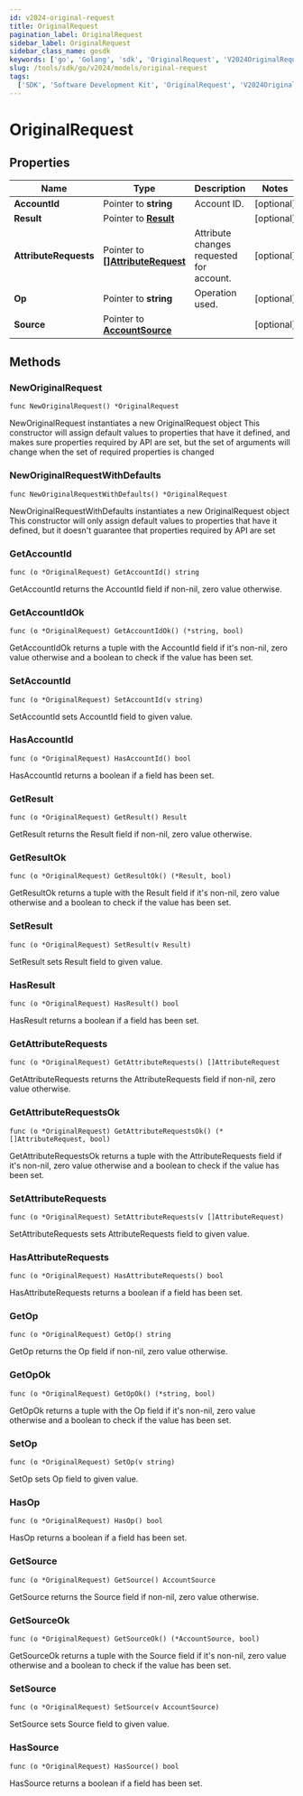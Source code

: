 ```yaml
---
id: v2024-original-request
title: OriginalRequest
pagination_label: OriginalRequest
sidebar_label: OriginalRequest
sidebar_class_name: gosdk
keywords: ['go', 'Golang', 'sdk', 'OriginalRequest', 'V2024OriginalRequest']
slug: /tools/sdk/go/v2024/models/original-request
tags:
  ['SDK', 'Software Development Kit', 'OriginalRequest', 'V2024OriginalRequest']
---
```


# OriginalRequest

## Properties

| Name | Type | Description | Notes |
| --- | --- | --- | --- |
| **AccountId** | Pointer to **string** | Account ID. | [optional] |
| **Result** | Pointer to [**Result**](result) |  | [optional] |
| **AttributeRequests** | Pointer to [**[]AttributeRequest**](attribute-request) | Attribute changes requested for account. | [optional] |
| **Op** | Pointer to **string** | Operation used. | [optional] |
| **Source** | Pointer to [**AccountSource**](account-source) |  | [optional] |

## Methods

### NewOriginalRequest

`func NewOriginalRequest() *OriginalRequest`

NewOriginalRequest instantiates a new OriginalRequest object This constructor will assign default values to properties that have it defined, and makes sure properties required by API are set, but the set of arguments will change when the set of required properties is changed

### NewOriginalRequestWithDefaults

`func NewOriginalRequestWithDefaults() *OriginalRequest`

NewOriginalRequestWithDefaults instantiates a new OriginalRequest object This constructor will only assign default values to properties that have it defined, but it doesn't guarantee that properties required by API are set

### GetAccountId

`func (o *OriginalRequest) GetAccountId() string`

GetAccountId returns the AccountId field if non-nil, zero value otherwise.

### GetAccountIdOk

`func (o *OriginalRequest) GetAccountIdOk() (*string, bool)`

GetAccountIdOk returns a tuple with the AccountId field if it's non-nil, zero value otherwise and a boolean to check if the value has been set.

### SetAccountId

`func (o *OriginalRequest) SetAccountId(v string)`

SetAccountId sets AccountId field to given value.

### HasAccountId

`func (o *OriginalRequest) HasAccountId() bool`

HasAccountId returns a boolean if a field has been set.

### GetResult

`func (o *OriginalRequest) GetResult() Result`

GetResult returns the Result field if non-nil, zero value otherwise.

### GetResultOk

`func (o *OriginalRequest) GetResultOk() (*Result, bool)`

GetResultOk returns a tuple with the Result field if it's non-nil, zero value otherwise and a boolean to check if the value has been set.

### SetResult

`func (o *OriginalRequest) SetResult(v Result)`

SetResult sets Result field to given value.

### HasResult

`func (o *OriginalRequest) HasResult() bool`

HasResult returns a boolean if a field has been set.

### GetAttributeRequests

`func (o *OriginalRequest) GetAttributeRequests() []AttributeRequest`

GetAttributeRequests returns the AttributeRequests field if non-nil, zero value otherwise.

### GetAttributeRequestsOk

`func (o *OriginalRequest) GetAttributeRequestsOk() (*[]AttributeRequest, bool)`

GetAttributeRequestsOk returns a tuple with the AttributeRequests field if it's non-nil, zero value otherwise and a boolean to check if the value has been set.

### SetAttributeRequests

`func (o *OriginalRequest) SetAttributeRequests(v []AttributeRequest)`

SetAttributeRequests sets AttributeRequests field to given value.

### HasAttributeRequests

`func (o *OriginalRequest) HasAttributeRequests() bool`

HasAttributeRequests returns a boolean if a field has been set.

### GetOp

`func (o *OriginalRequest) GetOp() string`

GetOp returns the Op field if non-nil, zero value otherwise.

### GetOpOk

`func (o *OriginalRequest) GetOpOk() (*string, bool)`

GetOpOk returns a tuple with the Op field if it's non-nil, zero value otherwise and a boolean to check if the value has been set.

### SetOp

`func (o *OriginalRequest) SetOp(v string)`

SetOp sets Op field to given value.

### HasOp

`func (o *OriginalRequest) HasOp() bool`

HasOp returns a boolean if a field has been set.

### GetSource

`func (o *OriginalRequest) GetSource() AccountSource`

GetSource returns the Source field if non-nil, zero value otherwise.

### GetSourceOk

`func (o *OriginalRequest) GetSourceOk() (*AccountSource, bool)`

GetSourceOk returns a tuple with the Source field if it's non-nil, zero value otherwise and a boolean to check if the value has been set.

### SetSource

`func (o *OriginalRequest) SetSource(v AccountSource)`

SetSource sets Source field to given value.

### HasSource

`func (o *OriginalRequest) HasSource() bool`

HasSource returns a boolean if a field has been set.
